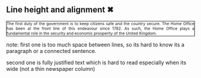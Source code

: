 ## Line height and alignment ✖

<p style="text-align:justify; font-size:0.75em; border: 1px solid black">The first duty of the government is to keep citizens safe and the country secure. The Home Office has been at the front line of this endeavour since 1782. As such, the Home Office plays a fundamental role in the security and economic prosperity of the United Kingdom.
</p>

note:
first one is too much space between lines, so its hard to know its a paragraph or a connected sentence.

second one is fully justified text which is hard to read especially when its wide (not a thin newspaper column)